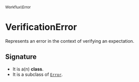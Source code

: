 <small>Workflux\Error</small>

VerificationError
=================

Represents an error in the context of verifying an expectation.

Signature
---------

- It is a(n) **class**.
- It is a subclass of [`Error`](../../Workflux/Error/Error.md).
